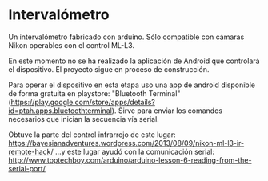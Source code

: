 # Intervalómetro

Un intervalómetro fabricado con arduino.  Sólo compatible con cámaras Nikon operables con el control ML-L3.

En este momento no se ha realizado la aplicación de Android que controlará el dispositivo. El proyecto sigue en proceso de construcción.

Para operar el dispositivo en esta etapa uso una app de android disponible de forma gratuita en playstore: "Bluetooth Terminal" (https://play.google.com/store/apps/details?id=ptah.apps.bluetoothterminal). Sirve para enviar los comandos necesarios que inician la secuencia vía serial.


Obtuve la parte del control infrarrojo de este lugar: https://bayesianadventures.wordpress.com/2013/08/09/nikon-ml-l3-ir-remote-hack/
...y este lugar ayudó con la comunicación serial: http://www.toptechboy.com/arduino/arduino-lesson-6-reading-from-the-serial-port/
